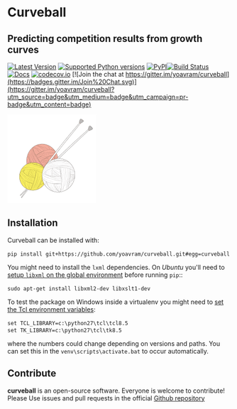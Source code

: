 # Curveball
## Predicting competition results from growth curves


[![Latest Version](https://img.shields.io/pypi/v/curveball.svg)](https://pypi.python.org/pypi/curveball/)
[![Supported Python versions](https://img.shields.io/pypi/pyversions/curveball.svg)](https://pypi.python.org/pypi/curveball/)
[![PyPI](https://img.shields.io/pypi/l/curveball.svg)](https://github.com/yoavram/curveball/blob/master/LICENCE.txt)[![Build Status](https://magnum.travis-ci.com/yoavram/curveball.svg?token=jdWtkbZwtnsj5TaFxVKJ&branch=travis)](https://magnum.travis-ci.com/yoavram/curveball)
[![Docs](https://img.shields.io/badge/docs-latest-yellow.svg)](https://curveball.divshot.io)
[![codecov.io](http://codecov.io/github/yoavram/curveball/coverage.svg?branch=master&token=PV0HysT5gx)](http://codecov.io/github/yoavram/curveball?branch=master)
[![Join the chat at https://gitter.im/yoavram/curveball](https://badges.gitter.im/Join%20Chat.svg)](https://gitter.im/yoavram/curveball?utm_source=badge&utm_medium=badge&utm_campaign=pr-badge&utm_content=badge)

[![logo](/docs/_static/logo_200px.png?raw=true)](http://www.freepik.com/free-vector/ball-of-wool_762106.htm)

## Installation

Curveball can be installed with:
```
pip install git+https://github.com/yoavram/curveball.git#egg=curveball
```

You might need to install the `lxml` dependencies. On _Ubuntu_ you'll need to [setup `libxml` on the global environment](http://stackoverflow.com/a/15761014/1063612) before running `pip`::
```
sudo apt-get install libxml2-dev libxslt1-dev
```

To test the package on Windows inside a virtualenv you might need to [set the Tcl environment variables](https://github.com/pypa/virtualenv/issues/93):
```
set TCL_LIBRARY=c:\python27\tcl\tcl8.5
set TK_LIBRARY=c:\python27\tcl\tk8.5
```

where the numbers could change depending on versions and paths.
You can set this in the `venv\scripts\activate.bat` to occur automatically.

## Contribute
**curveball** is an open-source software. Everyone is welcome to contribute! Please Use issues and pull requests in the official [Github repository](https://github.com/yoavram/curveball)


